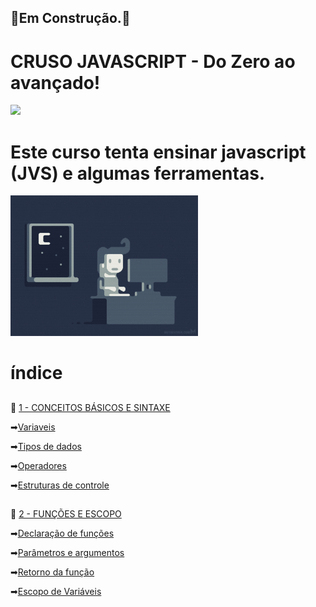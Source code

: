 ## 🚧Em Construção.🚧

# <h1> CRUSO JAVASCRIPT - Do Zero ao avançado!</h1>


<img src="/img/jvs.gif">

# Este curso tenta ensinar javascript (JVS) e algumas ferramentas.

<img src="/img/giphy.gif" width=300 heigth=300>


## <h1>índice</h3>

##

🔵 [1 - CONCEITOS BÁSICOS E SINTAXE](https://github.com/Marcos-Lopes117/JAVASCRIPT-Minicurso/blob/main/Aula-1_Conceitos%20b%C3%A1sicos%20e%20sintaxe.md#introdu%C3%A7%C3%A3o)

  ➡[Variaveis](https://github.com/Marcos-Lopes117/JAVASCRIPT-Minicurso/blob/main/Aula-1_Conceitos%20b%C3%A1sicos%20e%20sintaxe.md#Variávies)

  ➡[Tipos de dados](https://github.com/Marcos-Lopes117/JAVASCRIPT-Minicurso/blob/main/Aula-1_Conceitos%20b%C3%A1sicos%20e%20sintaxe.md#tipos%20de%20dados)

  ➡[Operadores](https://github.com/Marcos-Lopes117/JAVASCRIPT-Minicurso/blob/main/Aula-1_Conceitos%20b%C3%A1sicos%20e%20sintaxe.md#Operadores)

  ➡[Estruturas de controle](https://github.com/Marcos-Lopes117/JAVASCRIPT-Minicurso/blob/main/Aula-1_Conceitos%20b%C3%A1sicos%20e%20sintaxe.md#Estruturas%20de%20controle)

##

🔵 [2 - FUNÇÕES E ESCOPO](https://github.com/Marcos-Lopes117/JAVASCRIPT-Minicurso/blob/main/Aula-2_%20Fun%C3%A7%C3%B5es%20e%20Escopo.md#fun%C3%A7%C3%B5es-e-escopo)

  ➡[Declaração de funções](https://github.com/Marcos-Lopes117/JAVASCRIPT-Minicurso/blob/main/Aula-2_%20Fun%C3%A7%C3%B5es%20e%20Escopo.md#declara%C3%A7%C3%A3o-de-fun%C3%A7%C3%B5es)

  ➡[Parâmetros e argumentos](https://github.com/Marcos-Lopes117/JAVASCRIPT-Minicurso/blob/main/Aula-2_%20Fun%C3%A7%C3%B5es%20e%20Escopo.md#par%C3%A2metros-e-argumentos)


  ➡[Retorno da função](https://github.com/Marcos-Lopes117/JAVASCRIPT-Minicurso/blob/main/Aula-2_%20Fun%C3%A7%C3%B5es%20e%20Escopo.md#retorno-de-fun%C3%A7%C3%A3o)


  ➡[Escopo de Variáveis](https://github.com/Marcos-Lopes117/JAVASCRIPT-Minicurso/blob/main/Aula-2_%20Fun%C3%A7%C3%B5es%20e%20Escopo.md#escopo-de-vari%C3%A1veis)


##




